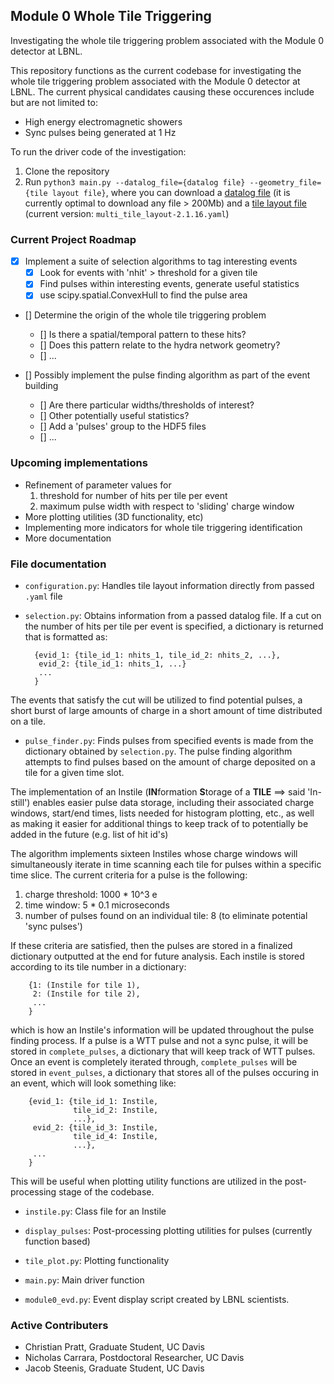 ## Module 0 Whole Tile Triggering ##

Investigating the whole tile triggering problem associated with the Module 0 detector at LBNL.

This repository functions as the current codebase for investigating the whole tile triggering problem associated with the Module 0 detector at LBNL. The current physical candidates causing these occurences include but are not limited to: 

* High energy electromagnetic showers
* Sync pulses being generated at 1 Hz

To run the driver code of the investigation:

1. Clone the repository
2. Run `python3 main.py --datalog_file={datalog file} --geometry_file={tile layout file}`, where you can download a [datalog file](https://portal.nersc.gov/project/dune/data/Module0/TPC1+2/dataRuns/evdData/) (it is currently optimal to download any file > 200Mb) and a [tile layout file](https://portal.nersc.gov/project/dune/data/Module0/) (current version: `multi_tile_layout-2.1.16.yaml`)

### Current Project Roadmap ###

- [X] Implement a suite of selection algorithms to tag interesting events
    - [X] Look for events with 'nhit' > threshold for a given tile
    - [X] Find pulses within interesting events, generate useful statistics
    - [X] use scipy.spatial.ConvexHull to find the pulse area

- [] Determine the origin of the whole tile triggering problem
    - [] Is there a spatial/temporal pattern to these hits?
    - [] Does this pattern relate to the hydra network geometry?
    - [] ...

- [] Possibly implement the pulse finding algorithm as part of the event building
    - [] Are there particular widths/thresholds of interest?
    - [] Other potentially useful statistics? 
    - [] Add a 'pulses' group to the HDF5 files
    - [] ...

### Upcoming implementations ###

* Refinement of parameter values for
    1. threshold for number of hits per tile per event
    2. maximum pulse width with respect to 'sliding' charge window
* More plotting utilities (3D functionality, etc)
* Implementing more indicators for whole tile triggering identification
* More documentation

### File documentation ###

- `configuration.py`: Handles tile layout information directly from passed `.yaml` file 

- `selection.py`: Obtains information from a passed datalog file. If a cut on the number of hits per tile per event is specified, a dictionary is returned that is formatted as:
  ```
    {evid_1: {tile_id_1: nhits_1, tile_id_2: nhits_2, ...},
     evid_2: {tile_id_1: nhits_1, ...}
     ...
    }
    ```
The events that satisfy the cut will be utilized to find potential pulses, a short burst of large amounts of charge in a short amount of time distributed on a tile. 

- `pulse_finder.py`: Finds pulses from specified events is made from the dictionary obtained by `selection.py`. The pulse finding algorithm attempts to find pulses based on the amount of charge deposited on a tile for a given time slot. 

The implementation of an Instile (**IN**formation **S**torage of a **TILE** ==> said 'In-still') enables easier pulse data storage, including their associated charge windows, start/end times, lists needed for histogram plotting, etc., as well as making it easier for additional things to keep track of to potentially be added in the future (e.g. list of hit id's) 

The algorithm implements sixteen Instiles whose charge windows will simultaneously iterate in time scanning each tile for pulses within a specific time slice. The current criteria for a pulse is the following:

1. charge threshold: 1000 * 10^3 e
2. time window: 5 * 0.1 microseconds
3. number of pulses found on an individual tile: 8 (to eliminate potential 'sync pulses')

If these criteria are satisfied, then the pulses are stored in a finalized dictionary outputted at the end for future analysis. Each instile is stored according to its tile number in a dictionary:
```
    {1: (Instile for tile 1),
     2: (Instile for tile 2),
     ...
    }
```
which is how an Instile's information will be updated throughout the pulse finding process. If a pulse is a WTT pulse and not a sync pulse, it will be stored in `complete_pulses`, a dictionary that will keep track of WTT pulses. Once an event is completely iterated through, `complete_pulses` will be stored in `event_pulses`, a dictionary that stores all of the pulses occuring in an event, which will look something like:

```
    {evid_1: {tile_id_1: Instile,
              tile_id_2: Instile,
              ...},
     evid_2: {tile_id_3: Instile,
              tile_id_4: Instile,
              ...},
     ...
    }
```
This will be useful when plotting utility functions are utilized in the post-processing stage of the codebase.

- `instile.py`: Class file for an Instile

- `display_pulses`: Post-processing plotting utilities for pulses (currently function based)

- `tile_plot.py`: Plotting functionality

- `main.py`: Main driver function 

- `module0_evd.py`: Event display script created by LBNL scientists.

### Active Contributers ###

* Christian Pratt, Graduate Student, UC Davis
* Nicholas Carrara, Postdoctoral Researcher, UC Davis
* Jacob Steenis, Graduate Student, UC Davis
